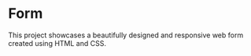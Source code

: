 # Form
This project showcases a beautifully designed and responsive web form created using HTML and CSS.

